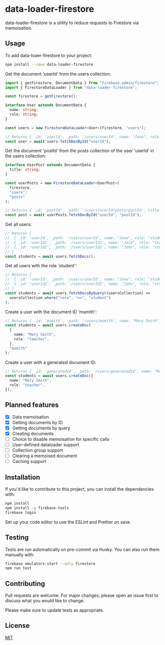 # data-loader-firestore

data-loader-firestore is a utility to reduce requests to Firestore via memoisation.

## Usage

To add data-loaer-firestore to your project:

```bash
npm install --save data-loader-firestore
```

Get the document 'userId' from the users collection:

```ts
import { getFirestore, DocumentData } from "firebase-admin/firestore";
import { FirestoreDataLoader } from "data-loader-firestore";

const firestore = getFirestore();

interface User extends DocumentData {
  name: string;
  role: string;
}

const users = new FirestoreDataLoader<User>(firestore, "users");

// Returns { _id: 'userId', _path: '/users/userId', name: "Jane", role: "student" }
const user = await users.fetchDocById("userId");
```

Get the document 'postId' from the posts collection of the user 'userId' in the users collection:

```ts
interface UserPost extends DocumentData {
  title: string;
}

const userPosts = new FirestoreDataLoader<UserPost>(
  firestore,
  "users",
  "posts"
);

// Returns { _id: 'postId', _path: '/users/userId/posts/postId', title: "My first post" }
const post = await userPosts.fetchDocById("userId", "postId");
```

Get all users:

```ts
// Returns [
//  { _id: 'userId', _path: '/users/userId', name: "Jane", role: "student" },
//  { _id: 'userId1', _path: '/users/userId1', name: "Jack", role: "teacher" }
//  { _id: 'userId2', _path: '/users/userId2', name: "John", role: "student" }
// ]
const students = await users.fetchDocs();
```

Get all users with the role 'student':

```ts
// Returns [
//  { _id: 'userId', _path: '/users/userId', name: "Jane", role: "student" },
//  { _id: 'userId2', _path: '/users/userId2', name: "John", role: "student" }
// ]
const students = await users.fetchDocsByQuery((usersCollection) =>
  usersCollection.where("role", "==", "student")
);
```

Create a user with the document ID 'msmith':

```ts
// Returns { _id: 'msmith', _path: '/users/msmith', name: "Mary Smith", role: "student" }
const students = await users.createDoc(
  {
    name: "Mary Smith",
    role: "teacher",
  },
  "msmith"
);
```

Create a user with a generated document ID:

```ts
// Returns { _id: 'generatedId', _path: '/users/generatedId', name: "Mary Smith", role: "student" }
const students = await users.createDoc({
  name: "Mary Smith",
  role: "teacher",
});
```

## Planned features

- [x] Data memoisation
- [x] Getting documents by ID
- [x] Getting documents by query
- [x] Creating documents
- [ ] Choice to disable memoisation for specific calls
- [ ] User-defined dataloader support
- [ ] Collection group support
- [ ] Clearing a memoised document
- [ ] Caching support

## Installation

If you'd like to contribute to this project, you can install the dependencies with:

```bash
npm install
npm install -g firebase-tools
firebase login
```

Set up your code editor to use the ESLint and Prettier on save.

## Testing

Tests are run automatically on pre-commit via Husky. You can also run them manually with:

```bash
firebase emulators:start --only firestore
npm run test
```

## Contributing

Pull requests are welcome. For major changes, please open an issue first
to discuss what you would like to change.

Please make sure to update tests as appropriate.

## License

[MIT](LICENSE)
